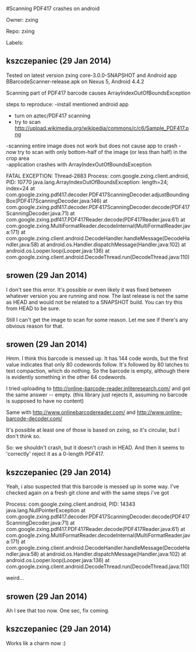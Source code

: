 #Scanning PDF417 crashes on android

Owner: zxing

Repo: zxing

Labels: 

## kszczepaniec (29 Jan 2014)

Tested on latest version
 zxing core-3.0.0-SNAPSHOT  and Android app BBarcodeScanner-release.apk
on Nexus 5, Android 4.4.2

Scanning part of PDF417 barcode causes ArrayIndexOutOfBoundsException

steps to reproduce:
-install mentioned android app
- turn on aztec/PDF417 scanning
- try to scan  
  http://upload.wikimedia.org/wikipedia/commons/c/c6/Sample_PDF417.png

-scanning entire image does not work but does not cause app to crash
-now try to scan with only bottom-half of the image (or less than half) in the crop area  
-application crashes with ArrayIndexOutOfBoundsException

 FATAL EXCEPTION: Thread-2883
 Process: com.google.zxing.client.android, PID: 10770
 java.lang.ArrayIndexOutOfBoundsException: length=24; index=24
    at com.google.zxing.pdf417.decoder.PDF417ScanningDecoder.adjustBoundingBox(PDF417ScanningDecoder.java:146)
    at com.google.zxing.pdf417.decoder.PDF417ScanningDecoder.decode(PDF417ScanningDecoder.java:71)
    at com.google.zxing.pdf417.PDF417Reader.decode(PDF417Reader.java:61)
    at com.google.zxing.MultiFormatReader.decodeInternal(MultiFormatReader.java:171)
    at com.google.zxing.client.android.DecodeHandler.handleMessage(DecodeHandler.java:58)
    at android.os.Handler.dispatchMessage(Handler.java:102)
    at android.os.Looper.loop(Looper.java:136)
    at com.google.zxing.client.android.DecodeThread.run(DecodeThread.java:110)


## srowen (29 Jan 2014)

I don't see this error. It's possible or even likely it was fixed between whatever version you are running and now. The last release is not the same as HEAD and would not be related to a SNAPSHOT build. You can try this from HEAD to be sure.

Still I can't get the image to scan for some reason. Let me see if there's any obvious reason for that.


## srowen (29 Jan 2014)

Hmm. I think this barcode is messed up. It has 144 code words, but the first value indicates that only 80 codewords follow. It's followed by 80 latches to text compaction, which do nothing. So the barcode is empty, although there is evidently something in the other 64 codewords.

I tried uploading to http://online-barcode-reader.inliteresearch.com/ and got the same answer -- empty. (this library just rejects it, assuming no barcode is supposed to have no content)

Same with http://www.onlinebarcodereader.com/  and http://www.online-barcode-decoder.com/

It's possible at least one of those is based on zxing, so it's circular, but I don't think so.

So: we shouldn't crash, but it doesn't crash in HEAD. And then it seems to 'correctly' reject it as a 0-length PDF417.


## kszczepaniec (29 Jan 2014)

Yeah, i also suspected that this barcode is messed up in some way. 
I've checked again on a fresh git clone  and with the same steps i've got

 Process: com.google.zxing.client.android, PID: 14343
 java.lang.NullPointerException
    at com.google.zxing.pdf417.decoder.PDF417ScanningDecoder.decode(PDF417ScanningDecoder.java:71)
    at com.google.zxing.pdf417.PDF417Reader.decode(PDF417Reader.java:61)
    at com.google.zxing.MultiFormatReader.decodeInternal(MultiFormatReader.java:171)
    at com.google.zxing.client.android.DecodeHandler.handleMessage(DecodeHandler.java:58)
    at android.os.Handler.dispatchMessage(Handler.java:102)
    at android.os.Looper.loop(Looper.java:136)
    at com.google.zxing.client.android.DecodeThread.run(DecodeThread.java:110)

weird...


## srowen (29 Jan 2014)

Ah I see that too now. One sec, fix coming.


## kszczepaniec (29 Jan 2014)

Works lik a charm now :)


